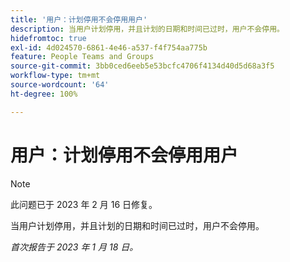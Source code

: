 ```yaml
---
title: '用户：计划停用不会停用用户'
description: 当用户计划停用，并且计划的日期和时间已过时，用户不会停用。
hidefromtoc: true
exl-id: 4d024570-6861-4e46-a537-f4f754aa775b
feature: People Teams and Groups
source-git-commit: 3bb0ced6eeb5e53bcfc4706f4134d40d5d68a3f5
workflow-type: tm+mt
source-wordcount: '64'
ht-degree: 100%

---
```


# 用户：计划停用不会停用用户

>[!NOTE]
>
>此问题已于 2023 年 2 月 16 日修复。

当用户计划停用，并且计划的日期和时间已过时，用户不会停用。

_首次报告于 2023 年 1 月 18 日。_
